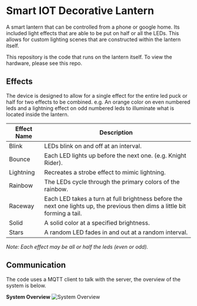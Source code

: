 # Smart IOT Decorative Lantern
A smart lantern that can be controlled from a phone or google home. Its included light effects that are able to be put on half or all the LEDs. This allows for custom lighting scenes that are constructed within the lantern itself.

This repository is the code that runs on the lantern itself. To view the hardware, please see this repo<TBD>.

Effects
-----------
The device is designed to allow for a single effect for the entire led puck or half for two effects to be combined. e.g. An orange color on even numbered leds and a lightning effect on odd numbered leds to illuminate what is located inside the lantern.

| Effect Name | Description |
|-------------|-------------|
| Blink       | LEDs blink on and off at an interval. |
| Bounce      | Each LED lights up before the next one. (e.g. Knight Rider). |
| Lightning   | Recreates a strobe effect to mimic lightning. |
| Rainbow     | The LEDs cycle through the primary colors of the rainbow. |
| Raceway     | Each LED takes a turn at full brightness before the next one lights up, the previous then dims a little bit forming a tail.|
| Solid       | A solid color at a specified brightness. |
| Stars       | A random LED fades in and out at a random interval. |

*Note: Each effect may be all or half the leds (even or odd).*

Communication
-----------
The code uses a MQTT client to talk with the server, the overview of the system is below.

**System Overview**
![System Overview](https://github.com/kmk0189/IOT-Decorative-Lantern-Code/blob/develop/docs/Overview.png)
